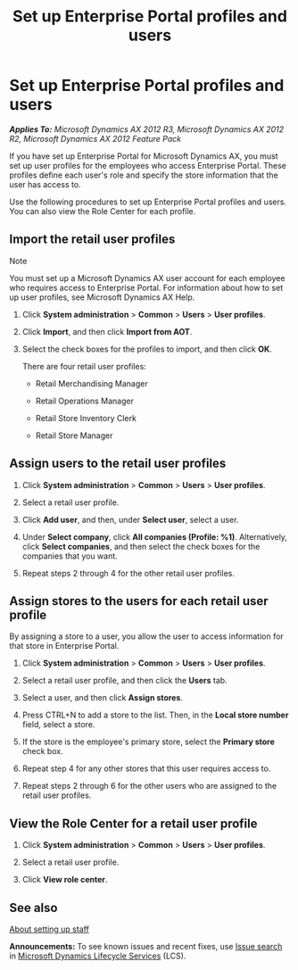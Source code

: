 ﻿---
title: Set up Enterprise Portal profiles and users
TOCTitle: Set up Enterprise Portal profiles and users
ms:assetid: 0d8bb623-1d1f-4de1-9ca2-065d4a95a4f4
ms:mtpsurl: https://technet.microsoft.com/en-us/library/Hh580566(v=AX.60)
ms:contentKeyID: 39519044
ms.date: 04/18/2014
mtps_version: v=AX.60
---

# Set up Enterprise Portal profiles and users 


_**Applies To:** Microsoft Dynamics AX 2012 R3, Microsoft Dynamics AX 2012 R2, Microsoft Dynamics AX 2012 Feature Pack_

If you have set up Enterprise Portal for Microsoft Dynamics AX, you must set up user profiles for the employees who access Enterprise Portal. These profiles define each user's role and specify the store information that the user has access to.

Use the following procedures to set up Enterprise Portal profiles and users. You can also view the Role Center for each profile.

## Import the retail user profiles


> [!NOTE]
> <P>You must set up a Microsoft Dynamics AX user account for each employee who requires access to Enterprise Portal. For information about how to set up user profiles, see Microsoft Dynamics AX Help.</P>



1.  Click **System administration** \> **Common** \> **Users** \> **User profiles**.

2.  Click **Import**, and then click **Import from AOT**.

3.  Select the check boxes for the profiles to import, and then click **OK**.
    
    There are four retail user profiles:
    
      - Retail Merchandising Manager
    
      - Retail Operations Manager
    
      - Retail Store Inventory Clerk
    
      - Retail Store Manager

## Assign users to the retail user profiles

1.  Click **System administration** \> **Common** \> **Users** \> **User profiles**.

2.  Select a retail user profile.

3.  Click **Add user**, and then, under **Select user**, select a user.

4.  Under **Select company**, click **All companies (Profile: %1)**. Alternatively, click **Select companies**, and then select the check boxes for the companies that you want.

5.  Repeat steps 2 through 4 for the other retail user profiles.

## Assign stores to the users for each retail user profile

By assigning a store to a user, you allow the user to access information for that store in Enterprise Portal.

1.  Click **System administration** \> **Common** \> **Users** \> **User profiles**.

2.  Select a retail user profile, and then click the **Users** tab.

3.  Select a user, and then click **Assign stores**.

4.  Press CTRL+N to add a store to the list. Then, in the **Local store number** field, select a store.

5.  If the store is the employee's primary store, select the **Primary store** check box.

6.  Repeat step 4 for any other stores that this user requires access to.

7.  Repeat steps 2 through 6 for the other users who are assigned to the retail user profiles.

## View the Role Center for a retail user profile

1.  Click **System administration** \> **Common** \> **Users** \> **User profiles**.

2.  Select a retail user profile.

3.  Click **View role center**.

## See also

[About setting up staff](about-setting-up-staff.md)

  
**Announcements:** To see known issues and recent fixes, use [Issue search](http://go.microsoft.com/fwlink/?linkid=389258) in [Microsoft Dynamics Lifecycle Services](http://go.microsoft.com/fwlink/?linkid=306505) (LCS).

